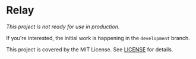 # Relay

*This project is not ready for use in production.*

If you're interested, the initial work is happening in the `development` branch.


This project is covered by the MIT License. See [LICENSE](LICENSE) for details. 